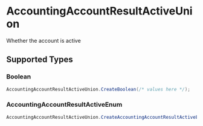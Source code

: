 # AccountingAccountResultActiveUnion

Whether the account is active


## Supported Types

### Boolean

```csharp
AccountingAccountResultActiveUnion.CreateBoolean(/* values here */);
```

### AccountingAccountResultActiveEnum

```csharp
AccountingAccountResultActiveUnion.CreateAccountingAccountResultActiveEnum(/* values here */);
```
